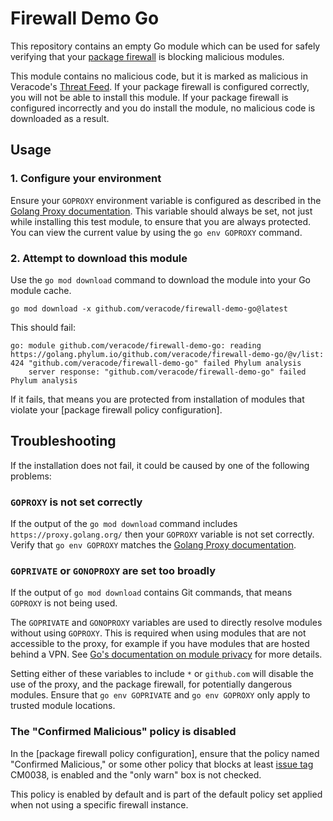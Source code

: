 # Firewall Demo Go

This repository contains an empty Go module which can be used for safely
verifying that your [package firewall] is blocking malicious modules.

This module contains no malicious code, but it is marked as malicious in
Veracode's [Threat Feed]. If your package firewall is configured correctly, you
will not be able to install this module. If your package firewall is configured
incorrectly and you do install the module, no malicious code is downloaded as a
result.

## Usage

### 1. Configure your environment

Ensure your `GOPROXY` environment variable is configured as described in the
[Golang Proxy documentation]. This variable should always be set, not just
while installing this test module, to ensure that you are always protected.
You can view the current value by using the `go env GOPROXY` command.

### 2. Attempt to download this module

Use the `go mod download` command to download the module into your Go module
cache.

    go mod download -x github.com/veracode/firewall-demo-go@latest

This should fail:

```
go: module github.com/veracode/firewall-demo-go: reading https://golang.phylum.io/github.com/veracode/firewall-demo-go/@v/list: 424 "github.com/veracode/firewall-demo-go" failed Phylum analysis
    server response: "github.com/veracode/firewall-demo-go" failed Phylum analysis
```

If it fails, that means you are protected from installation of modules that
violate your [package firewall policy configuration].

## Troubleshooting

If the installation does not fail, it could be caused by one of the following
problems:

### `GOPROXY` is not set correctly

If the output of the `go mod download` command includes
`https://proxy.golang.org/` then your `GOPROXY` variable is not set correctly.
Verify that `go env GOPROXY` matches the [Golang Proxy documentation].

### `GOPRIVATE` or `GONOPROXY` are set too broadly

If the output of `go mod download` contains Git commands, that means `GOPROXY`
is not being used.

The `GOPRIVATE` and `GONOPROXY` variables are used to directly resolve modules
without using `GOPROXY`. This is required when using modules that are not
accessible to the proxy, for example if you have modules that are hosted
behind a VPN. See [Go's documentation on module privacy][go-mod-privacy] for
more details.

Setting either of these variables to include `*` or `github.com` will disable
the use of the proxy, and the package firewall, for potentially dangerous
modules. Ensure that `go env GOPRIVATE` and `go env GOPROXY` only apply to
trusted module locations.

### The "Confirmed Malicious" policy is disabled

In the [package firewall policy configuration], ensure that the policy named
"Confirmed Malicious," or some other policy that blocks at least [issue tag]
CM0038, is enabled and the "only warn" box is not checked.

This policy is enabled by default and is part of the default policy set
applied when not using a specific firewall instance.

[Golang Proxy documentation]: https://docs.phylum.io/package_firewall/golang
[Threat Feed]: https://docs.phylum.io/knowledge_base/threat_feed
[go-mod-privacy]: https://go.dev/ref/mod#private-module-privacy
[issue tag]: https://docs.phylum.io/knowledge_base/issue_tags
[package firewall]: https://docs.phylum.io/package_firewall/about
[policy configuration]: https://docs.phylum.io/knowledge_base/policy_usage
